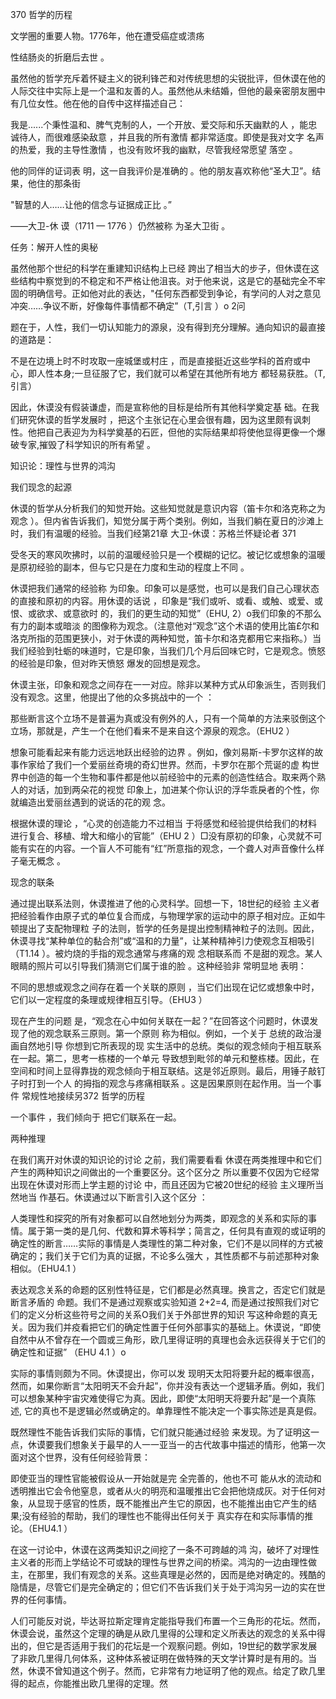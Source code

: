 370 哲学的历程

文学圈的重要人物。1776年，他在遭受癌症或溃疡

性结肠炎的折磨后去世 。

虽然他的哲学充斥着怀疑主义的锐利锋芒和对传统思想的尖锐批评，但休谟在他的人际交往中实际上是一个温和友善的人。虽然他从未结婚，但他的最亲密朋友圈中有几位女性。他在他的自传中这样描述自己：

我是......个秉性温和、脾气克制的人，一个开放、爱交际和乐天幽默的人 ，能忠诚待人，而很难感染敌意 ，并且我的所有激情 都非常适度。即使是我对文字 名声的热爱，我的主导性激情 ，也没有败坏我的幽默，尽管我经常愿望 落空 。

他的同伴的证词表 明，这一自我评价是准确的 。他的朋友喜欢称他“圣大卫”。结果，他住的那条街

"智慧的人……让他的信念与证据成正比 。”

——大卫-休 谟（1711  — 1776 ）仍然被称 为圣大卫街 。

任务：解开人性的奥秘

虽然他那个世纪的科学在重建知识结构上已经 跨出了相当大的步子，但休谟在这些结构中察觉到的不稳定和不严格让他沮丧。对于他来说，这是它的基础完全不牢固的明确信号。正如他对此的表达，"任何东西都受到争论，有学问的人对之意见冲突……争议不断，好像每件事情都不确定”（T,引言 ）o 2问

题在于，人性，我们一切认知能力的源泉，没有得到充分理解。通向知识的最直接的道路是：

不是在边境上时不时攻取一座城堡或村庄 ，而是直接挺近这些学科的首府或中心，即人性本身;一旦征服了它，我们就可以希望在其他所有地方 都轻易获胜。（T,引言）

因此，休谟没有假装谦虚，而是宣称他的目标是给所有其他科学奠定基 础。在我们研究休谟的哲学发展时 ，把这个主张记在心里会很有趣，因为这里颇有讽刺性。他把自己表迎为为科学奠基的石匠，但他的实际结果却将使他显得更像一个爆破专家,摧毁了科学知识的所有希望 。

知识论：理性与世界的鸿沟

我们现念的起源

休谟的哲学从分析我们的知觉开始。这些知觉就是意识内容（笛卡尔和洛克称之为观念 ）。但内省告诉我们，知觉分属于两个类别。例如，当我们躺在夏日的沙滩上时，我们有温暖的经验。当我们经第21章 大卫-休谟：苏格兰怀疑论者 371

受冬天的寒风吹拂时，以前的温暖经验只是一个模糊的记忆。被记忆或想象的温暖是原初经验的副本，但与它只是在力度和生动的程度上不同 。

休谟把我们通常的经验称 为印象。印象可以是感觉，也可以是我们自己心理状态的直接和原初的内容。用休谟的话说 ，印象是“我们或听、或看、或触、或爱、或恨、或欲求、或意欲时 的，我们的更生动的知觉”（EHU, 2）o我们印象的不那么有力的副本或暗淡 的图像称为观念。（注意他对“观念”这个术语的使用比笛£尔和洛克所指的范围更狭小，对于休谟的两种知觉，笛卡尔和洛克都用它来指称。）当我们经验到牡蛎的味道时，它是印象，当我们几个月后回味它时，它是观念。愤怒的经验是印象，但对昨天愤怒 爆发的回想是观念。

休谟主张，印象和观念之间存在一一对应。除非以某种方式从印象派生，否则我们没有观念。这里，他提出了他的众多挑战中的一个 ：

那些断言这个立场不是普遍为真或没有例外的人，只有一个简单的方法来驳倒这个立场，那就是，产生一个在他们看来不是来自这个源泉的观念。（EHU2 ）

想象可能看起来有能力远远地跃出经验的边界 。例如，像刘易斯-卡罗尔这样的故事作家给了我们一个爱丽丝奇境的奇幻世界。然而，卡罗尔在那个荒诞的虚 构世界中创造的每一个生物和事件都是他以前经验中的元素的创造性结合。取来两个熟人的对话，加到两朵花的视觉 印象上，加进某个你认识的浮华乖戾者的个性，你就编造出爱丽丝遇到的说话的花的观 念。

根据休谟的理论 ，“心灵的创造能力不过相当 于将感觉和经验提供给我们的材料进行复合、移植、增大和缩小的官能”（EHU 2 ）□没有原初的印象，心灵就不可能有实在的内容。一个盲人不可能有“红”所意指的观念，一个聋人对声音像什么样子毫无概念 。

现念的联条

通过提出联系法则，休谟推进了他的心灵科学。回想一下，18世纪的经验 主义者把经验看作由原子式的单位复合而成，与物理学家的运动中的原子相对应。正如牛顿提出了支配物理粒 子的法则，哲学的任务是提出控制精神粒子的法则。因此，休谟寻找“某种单位的黏合剂”或“温和的力量”，让某种精神引力使观念互相吸引（T1.14 ）。被灼烧的手指的观念通常与疼痛的观 念相联系而 不是甜的观念。某人眼睛的照片可以引导我们猜测它们属于谁的脸 。这种经验非 常明显地 表明：

不同的思想或观念之间存在着一个关联的原则 ，当它们出现在记忆或想象中时，它们以一定程度的条理或规律相互引导。（EHU3 ）

现在产生的问题 是，“观念在心中如何关联在一起？”在回答这个问题时，休谟发现了他的观念联系三原则。第一个原则 称为相似。例如，一个关于 总统的政治漫画自然地引导 你想到它所表现的现 实生活中的总统。类似的观念倾向于相互联系在一起。第二，思考一栋楼的一个单元 导致想到毗邻的单元和整栋楼。因此，在空间和时间上显得靠拢的观念倾向于相互联结。这是邻近原则。最后，用锤子敲钉子时打到一个人 的拇指的观念与疼痛相联系 。这是因果原则在起作用。当一个事件 常规性地接续另372 哲学的历程

一个事件 ，我们倾向于 把它们联系在一起。

两种推理

在我们离开对休谟的知识论的讨论 之前，我们需要看看 休谟在两类推理中和它们产生的两种知识之间做出的一个重要区分。这个区分之 所以重要不仅因为它经常出现在休谟对形而上学主题的讨论 中，而且还因为它被20世纪的经验 主义理所当然地当 作基石。休谟通过以下断言引入这个区分 ：

人类理性和探究的所有对象都可以自然地划分为两类，即观念的关系和实际的事情。属于第一类的是几何、代数和算术等科学；简言之，任何具有直观的或证明的确定性的断言……实际的事情是人类理性的第二种对象，它们不是以同样的方式被确定的；我们关于它们为真的证据，不论多么强大 ，其性质都不与前述那种对象相似。（EHU4.1  ）

表达观念关系的命题的区别性特征是，它们都是必然真理。换言之，否定它们就是断言矛盾的 命题。我们不是通过观察或实验知道 2+2=4, 而是通过按照我们对它们的定义分析这些符号之间的关系O我们关于外部世界的知识 写这种命题的真无关。因为我们并疫看把它们的确定性置于任何外部事实的基础上。休谟说，“即使自然中从不曾存在一个圆或三角形，欧几里得证明的真理也会永远获得关于它们的确定性和证据” （EHU  4.1 ）o

实际的事情则颇为不同。休谟提出，你可以发 现明天太阳将要升起的概率很高，然而，如果你断言“太阳明天不会升起”，你并没有表达一个逻辑矛盾。例如，我们可以想象某种宇宙灾难使得它为真。因此，即使“太阳明天将要升起”是一个真陈述, 它的真也不是逻辑必然或确定的。单靠理性不能决定一个事实陈述是真是假。

既然理性不能告诉我们实际的事情，它们就只能通过经验 来发现。为了证明这一点，休谟要我们想象关于最早的人一一亚当一的古代故事中描述的情形，他第一次面对这个世界，没有任何经验背景：

即使亚当的理性官能被假设从一开始就是完 全完善的，他也不可 能从水的流动和透明推出它会令他窒息，或者从火的明亮和温暖推出它会把他烧成灰。对于任何对象，从显现于感官的性质，既不能推出产生它的原因，也不能推出由它产生的结果;没有经验的帮助，我们的理性也不能得出任何关于 真实存在和实际事情的推论。（EHU4.1 ）

在这一讨论中，休谟在这两类知识之间挖了一条不可跨越的鸿 沟，破坏了对理性主义者的形而上学结论不可或缺的理性与世界之间的桥梁。鸿沟的一边由理性做主，在那里，我们有观念的关系。这些真理是必然的，因而是绝对确定的。残酷的隐情是，尽管它们是完全确定的；但它们不告诉我们关于处于鸿沟另一边的实在世界的任何事情。

人们可能反对说，毕达哥拉斯定理肯定能指导我们布置一个三角形的花坛。然而，休谟会说，虽然这个定理的确是从欧几里得的公理和定义所表达的观念的关系中得出的，但它是否适用于我们的花坛是一个观察问题。例如，19世纪的数学家发展了非欧几里得几何体系，这种体系被证明在做特殊的天文学计算时是有用的。当然，休谟不曾知道这个例子。然而，它非常有力地证明了他的观点。给定了欧几里得的起点，你能推出欧几里得的定理。然
